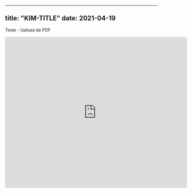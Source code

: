  ---
title: "KIM-TITLE"
date: 2021-04-19
---

Teste - Upload de PDF

<embed src="https://marcelokim.github.io/CoronaMunicipio.pdf" width="600px" height="500px" />
